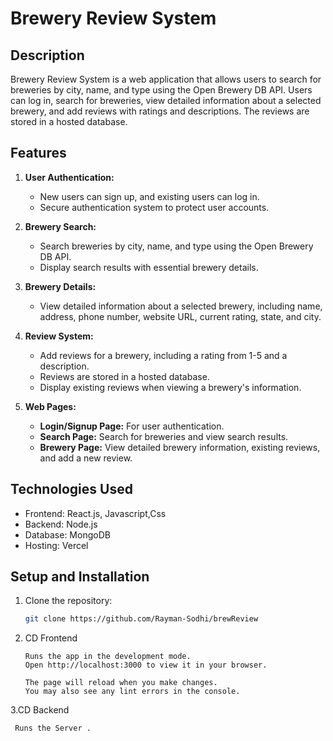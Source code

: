 # Brewery Review System

## Description

Brewery Review System is a web application that allows users to search for breweries by city, name, and type using the Open Brewery DB API. Users can log in, search for breweries, view detailed information about a selected brewery, and add reviews with ratings and descriptions. The reviews are stored in a hosted database.

## Features

1. **User Authentication:**
   - New users can sign up, and existing users can log in.
   - Secure authentication system to protect user accounts.

2. **Brewery Search:**
   - Search breweries by city, name, and type using the Open Brewery DB API.
   - Display search results with essential brewery details.

3. **Brewery Details:**
   - View detailed information about a selected brewery, including name, address, phone number, website URL, current rating, state, and city.

4. **Review System:**
   - Add reviews for a brewery, including a rating from 1-5 and a description.
   - Reviews are stored in a hosted database.
   - Display existing reviews when viewing a brewery's information.

5. **Web Pages:**
   - **Login/Signup Page:** For user authentication.
   - **Search Page:** Search for breweries and view search results.
   - **Brewery Page:** View detailed brewery information, existing reviews, and add a new review.

## Technologies Used

- Frontend: React.js, Javascript,Css
- Backend: Node.js
- Database: MongoDB
- Hosting: Vercel

## Setup and Installation

1. Clone the repository:
   ```bash
   git clone https://github.com/Rayman-Sodhi/brewReview
2. CD Frontend
   ```npm start
   Runs the app in the development mode.
   Open http://localhost:3000 to view it in your browser.

   The page will reload when you make changes.
   You may also see any lint errors in the console.
3.CD Backend
   ```node server.js
    Runs the Server .
